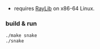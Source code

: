 - requires <a href="https://github.com/raysan5/raylib">RayLib</a> on x86-64 Linux.
### build & run
```bash
./make snake
./snake
```
